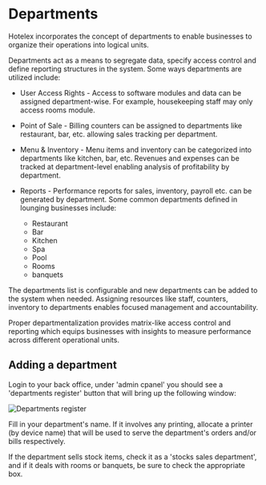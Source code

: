 # Departments

Hotelex incorporates the concept of departments to enable businesses to organize their operations into logical units.

Departments act as a means to segregate data, specify access control and define reporting structures in the system. Some ways departments are utilized include:

- User Access Rights - Access to software modules and data can be assigned department-wise. For example, housekeeping staff may only access rooms module.

- Point of Sale - Billing counters can be assigned to departments like restaurant, bar, etc. allowing sales tracking per department.

- Menu & Inventory - Menu items and inventory can be categorized into departments like kitchen, bar, etc.
Revenues and expenses can be tracked at department-level enabling analysis of profitability by department.

- Reports - Performance reports for sales, inventory, payroll etc. can be generated by department.
Some common departments defined in lounging businesses include:

  - Restaurant
  - Bar
  - Kitchen
  - Spa
  - Pool
  - Rooms
  - banquets  

The departments list is configurable and new departments can be added to the system when needed. Assigning resources like staff, counters, inventory to departments enables focused management and accountability.

Proper departmentalization provides matrix-like access control and reporting which equips businesses with insights to measure performance across different operational units.

## Adding a department

Login to your back office, under 'admin cpanel' you should see a 'departments register' button that will bring up the following window:

![Departments register](/img/departments_register.PNG)

Fill in your department's name. If it involves any printing, allocate a printer (by device name) that will be used to serve the department's orders and/or bills respectively.

If the department sells stock items, check it as a 'stocks sales department', and if it deals with rooms or banquets, be sure to check the appropriate box.